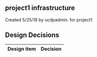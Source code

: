 ## project1 infrastructure

Created 5/25/18 by ucdpadmin. for project1


## Design Decisions
| Design item                | Decision|
| :----------------------------------- | :--------------------------------------------------------------------------------|
